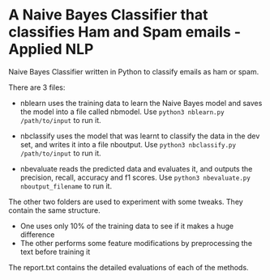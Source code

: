 # A Naive Bayes Classifier that classifies Ham and Spam emails - Applied NLP
Naive Bayes Classifier written in Python to classify emails as ham or spam.

There are 3 files: 
* nblearn uses the training data to learn the Naive Bayes model and saves the model into a file called nbmodel. 
Use `python3 nblearn.py /path/to/input` to run it.

* nbclassify uses the model that was learnt to classify the data in the dev set, and writes it into a file nboutput. Use `python3 nbclassify.py /path/to/input` to run it.

* nbevaluate reads the predicted data and evaluates it, and outputs the precision, recall, accuracy and f1 scores. 
Use `python3 nbevaluate.py nboutput_filename` to run it.

The other two folders are used to experiment with some tweaks. They contain the same structure. 
* One uses only 10% of the training data to see if it makes a huge difference 
* The other performs some feature modifications by preprocessing the text before training it

The report.txt contains the detailed evaluations of each of the methods. 

